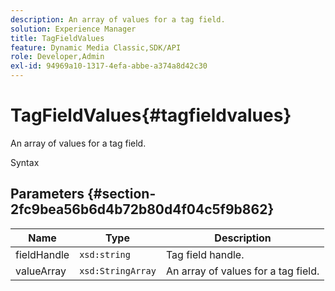 ```yaml
---
description: An array of values for a tag field.
solution: Experience Manager
title: TagFieldValues
feature: Dynamic Media Classic,SDK/API
role: Developer,Admin
exl-id: 94969a10-1317-4efa-abbe-a374a8d42c30
---
```

# TagFieldValues{#tagfieldvalues}

An array of values for a tag field.

 Syntax 

## Parameters {#section-2fc9bea56b6d4b72b80d4f04c5f9b862}

|  Name  | Type  | Description  |
|---|---|---|
|  fieldHandle  | `xsd:string`  | Tag field handle.  |
|  valueArray  | `xsd:StringArray`  | An array of values for a tag field.  |
